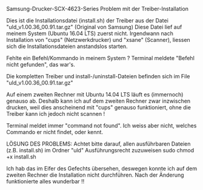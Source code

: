  Samsung-Drucker-SCX-4623-Series
 Problem mit der Treiber-Installation

 Dies ist die Installationsdatei (install.sh) der Treiber aus der Datei "uld_v1.00.36_00.91.tar.gz" (Original von Samsung)
 Diese Datei lief auf meinem System (Ubuntu 16.04 LTS) zuerst nicht.
 Irgendwann nach Installation von "cups" (Netzwerkdrucker) und "xsane" (Scanner), liessen sich die Installationsdateien anstandslos starten.

 Fehlte ein Befehl/Kommando in meinem System ? Terminal meldete "Befehl nicht gefunden", das war's.
 
 Die kompletten Treiber und install-/uninstall-Dateien befinden sich im File "uld_v1.00.36_00.91.tar.gz"
 
 Auf einem zweiten Rechner mit Ubuntu 14.04 LTS läuft es (immernoch) genauso ab. Deshalb kann ich auf dem zweiten Rechner zwar inzwischen drucken, weil dies anscheinend mit "cups" genauso funktioniert, ohne die Treiber kann ich jedoch nicht scannen !
 
 Terminal meldet immer "command not found". Ich weiss aber nicht, welches Commando er nicht findet, oder kennt.
 
 LÖSUNG DES PROBLEMS:
 Achtet bitte darauf, allen ausführbaren Dateien (z.B. install.sh) im Ordner "uld" Ausführungsrecht zuzuweisen
    sudo chmod +x install.sh
 
 Ich hab das im Eifer des Gefechts übersehen, deswegen konnte ich auf dem zweiten Rechner die Installation nicht durchführen.
 Nach der Änderung funktionierte alles wunderbar !!
 
 
 
